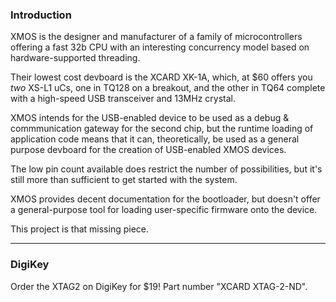 ### Introduction

XMOS is the designer and manufacturer of a family of microcontrollers offering a fast 32b CPU with an interesting concurrency model based on hardware-supported threading.

Their lowest cost devboard is the XCARD XK-1A, which, at $60 offers you _two_ XS-L1 uCs, one in TQ128 on a breakout, and the other in TQ64 complete with a high-speed USB transceiver and 13MHz crystal.

XMOS intends for the USB-enabled device to be used as a debug & commmunication gateway for the second chip, but the runtime loading of application code means that it can, theoretically, be used as a general purpose devboard for the creation of USB-enabled XMOS devices. 

The low pin count available does restrict the number of possibilities, but it's still more than sufficient to get started with the system.

XMOS provides decent documentation for the bootloader, but doesn't offer a general-purpose tool for loading user-specific firmware onto the device. 

This project is that missing piece.

-----

### DigiKey

Order the XTAG2 on DigiKey for $19! Part number "XCARD XTAG-2-ND".
